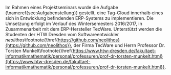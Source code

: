 
Im Rahmen eines Projektseminars wurde die Aufgabe (\nameref{sec:Aufgabenstellung}) gestellt, eine Tag-Cloud innerhalb eines sich in Entwicklung befindenden ERP-Systems zu implementieren. Die Umsetzung erfolgt im Verlauf des Wintersemesters 2016/2017, in Zusammenarbeit mit dem ERP-Hersteller TecWare.
Unterstützt werden die Studenten der HTW Dresden vom Softwareentwickler *neolithos*\footnote{\href{https://github.com/neolithos}{https://github.com/neolithos}}, der Firma TecWare und Herrn Professor Dr. Torsten Munkelt\footnote{\href{https://www.htw-dresden.de/fakultaet-informatikmathematik/personal/professuren/prof-dr-torsten-munkelt.html}{https://www.htw-dresden.de/fakultaet-informatikmathematik/personal/professuren/prof-dr-torsten-munkelt.html}}.

